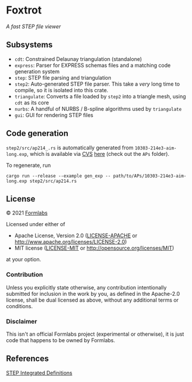 # Foxtrot
_A fast STEP file viewer_

## Subsystems
- `cdt`: Constrained Delaunay triangulation (standalone)
- `express`: Parser for EXPRESS schemas files and a matching code generation
  system
- `step`: STEP file parsing and triangulation
- `step2`: Auto-generated STEP file parser.  This take a _very_ long time to
  compile, so it is isolated into this crate.
- `triangulate`: Converts a file loaded by `step2` into a triangle mesh, using
  `cdt` as its core
- `nurbs`: A handful of NURBS / B-spline algorithms used by `triangulate`
- `gui`: GUI for rendering STEP files

## Code generation
`step2/src/ap214_.rs` is automatically generated from
`10303-214e3-aim-long.exp`, which is available via [CVS](https://en.wikipedia.org/wiki/Concurrent_Versions_System) [here](http://www.steptools.com/stds/help/cvshowto.html)
(check out the `APs` folder).

To regenerate, run
```
cargo run --release --example gen_exp -- path/to/APs/10303-214e3-aim-long.exp step2/src/ap214.rs
```

## License
© 2021 [Formlabs](https://formlabs.com)

Licensed under either of

 * Apache License, Version 2.0
   ([LICENSE-APACHE](LICENSE-APACHE) or http://www.apache.org/licenses/LICENSE-2.0)
 * MIT license
   ([LICENSE-MIT](LICENSE-MIT) or http://opensource.org/licenses/MIT)

at your option.

### Contribution

Unless you explicitly state otherwise, any contribution intentionally submitted
for inclusion in the work by you, as defined in the Apache-2.0 license, shall be
dual licensed as above, without any additional terms or conditions.

### Disclaimer
This isn't an official Formlabs project (experimental or otherwise),
it is just code that happens to be owned by Formlabs.

## References
[STEP Integrated Definitions](https://www.steptools.com/stds/stp_expg/aim.html)
